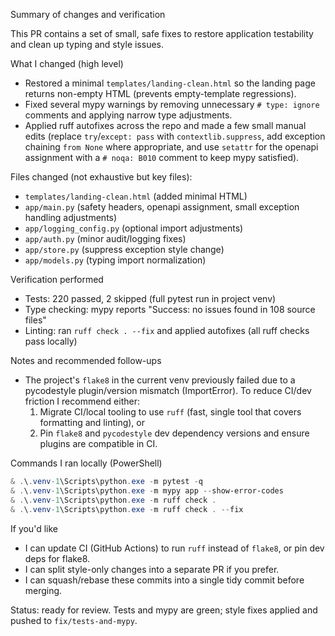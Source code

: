 Summary of changes and verification

This PR contains a set of small, safe fixes to restore application testability and clean up typing and style issues.

What I changed (high level)
- Restored a minimal `templates/landing-clean.html` so the landing page returns non-empty HTML (prevents empty-template regressions).
- Fixed several mypy warnings by removing unnecessary `# type: ignore` comments and applying narrow type adjustments.
- Applied ruff autofixes across the repo and made a few small manual edits (replace `try`/`except: pass` with `contextlib.suppress`, add exception chaining `from None` where appropriate, and use `setattr` for the openapi assignment with a `# noqa: B010` comment to keep mypy satisfied).

Files changed (not exhaustive but key files):
- `templates/landing-clean.html` (added minimal HTML)
- `app/main.py` (safety headers, openapi assignment, small exception handling adjustments)
- `app/logging_config.py` (optional import adjustments)
- `app/auth.py` (minor audit/logging fixes)
- `app/store.py` (suppress exception style change)
- `app/models.py` (typing import normalization)

Verification performed
- Tests: 220 passed, 2 skipped (full pytest run in project venv)
- Type checking: mypy reports "Success: no issues found in 108 source files"
- Linting: ran `ruff check . --fix` and applied autofixes (all ruff checks pass locally)

Notes and recommended follow-ups
- The project's `flake8` in the current venv previously failed due to a pycodestyle plugin/version mismatch (ImportError). To reduce CI/dev friction I recommend either:
  1) Migrate CI/local tooling to use `ruff` (fast, single tool that covers formatting and linting), or
  2) Pin `flake8` and `pycodestyle` dev dependency versions and ensure plugins are compatible in CI.

Commands I ran locally (PowerShell)
```powershell
& .\.venv-1\Scripts\python.exe -m pytest -q
& .\.venv-1\Scripts\python.exe -m mypy app --show-error-codes
& .\.venv-1\Scripts\python.exe -m ruff check .
& .\.venv-1\Scripts\python.exe -m ruff check . --fix
```

If you'd like
- I can update CI (GitHub Actions) to run `ruff` instead of `flake8`, or pin dev deps for flake8.
- I can split style-only changes into a separate PR if you prefer.
- I can squash/rebase these commits into a single tidy commit before merging.

Status: ready for review. Tests and mypy are green; style fixes applied and pushed to `fix/tests-and-mypy`.
